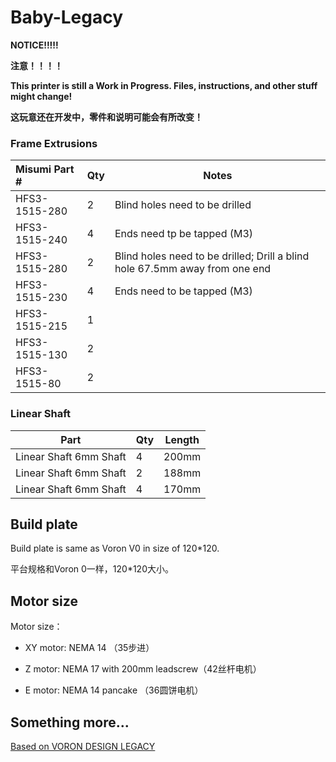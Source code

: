 # Baby-Legacy



**NOTICE!!!!!**

**注意！！！！**

**This printer is still a Work in Progress. Files, instructions, and other stuff might change!**

**这玩意还在开发中，零件和说明可能会有所改变！**



### Frame Extrusions

Misumi Part #  |Qty | Notes
 :---|----|----
HFS3-1515-280 |2 | Blind holes need to be drilled
HFS3-1515-240 |4 | Ends need tp be tapped (M3) 
HFS3-1515-280 |2 | Blind holes need to be drilled; Drill a blind hole 67.5mm away from one end 
HFS3-1515-230 |4| Ends need to be tapped (M3)
HFS3-1515-215 |1 |
HFS3-1515-130 |2 |
HFS3-1515-80 |2 |

### Linear Shaft


Part  | Qty | Length
-----|----|-----
Linear Shaft 6mm Shaft | 4 | 200mm 
 Linear Shaft 6mm Shaft | 2    | 188mm  
 Linear Shaft 6mm Shaft | 4    | 170mm  

## Build plate

Build plate is same as Voron V0 in size of 120*120.

平台规格和Voron 0一样，120*120大小。

## Motor size

Motor size：

- XY motor: NEMA 14 （35步进）

- Z motor: NEMA 17 with 200mm leadscrew（42丝杆电机）

- E motor: NEMA 14 pancake （36圆饼电机）



## Something more...





[Based on VORON DESIGN LEGACY](https://github.com/VoronDesign/Voron-Legacy)



